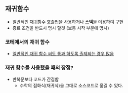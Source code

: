 ## 재귀함수
- 일반적인 재귀함수 호출법을 사용하거나 **스택**을 이용하여 구현
- 종료 조건을 반드시 명시 할것 (보통 시작 부분에 명시)

### 코테에서의 재귀 함수
- <u>일반적인 재귀 함수 써도 통과 하도록 출제되는 경우 많음</u>

### 재귀 함수를 사용했을 때의 장점?
- 반복문보다 코드가 간결함  
     - 수학의 점화식(재귀식)을 그대로 소스코드로 옮길 수 있다.





